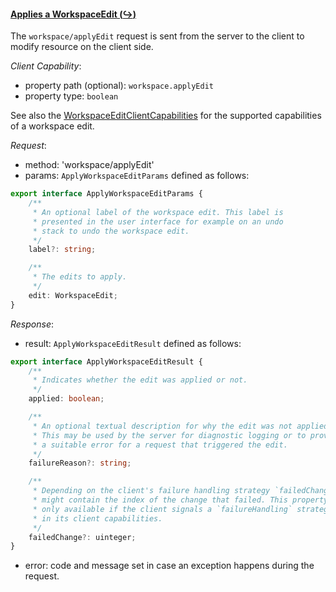 #### <a href="#workspace_applyEdit" name="workspace_applyEdit" class="anchor">Applies a WorkspaceEdit (:arrow_right_hook:)</a>

The `workspace/applyEdit` request is sent from the server to the client to modify resource on the client side.

_Client Capability_:
* property path (optional): `workspace.applyEdit`
* property type: `boolean`

See also the [WorkspaceEditClientCapabilities](#workspaceEditClientCapabilities) for the supported capabilities of a workspace edit.

_Request_:
* method: 'workspace/applyEdit'
* params: `ApplyWorkspaceEditParams` defined as follows:

<div class="anchorHolder"><a href="#applyWorkspaceEditParams" name="applyWorkspaceEditParams" class="linkableAnchor"></a></div>

```typescript
export interface ApplyWorkspaceEditParams {
	/**
	 * An optional label of the workspace edit. This label is
	 * presented in the user interface for example on an undo
	 * stack to undo the workspace edit.
	 */
	label?: string;

	/**
	 * The edits to apply.
	 */
	edit: WorkspaceEdit;
}
```

_Response_:
* result: `ApplyWorkspaceEditResult` defined as follows:

<div class="anchorHolder"><a href="#applyWorkspaceEditResult" name="applyWorkspaceEditResult" class="linkableAnchor"></a></div>

```typescript
export interface ApplyWorkspaceEditResult {
	/**
	 * Indicates whether the edit was applied or not.
	 */
	applied: boolean;

	/**
	 * An optional textual description for why the edit was not applied.
	 * This may be used by the server for diagnostic logging or to provide
	 * a suitable error for a request that triggered the edit.
	 */
	failureReason?: string;

	/**
	 * Depending on the client's failure handling strategy `failedChange`
	 * might contain the index of the change that failed. This property is
	 * only available if the client signals a `failureHandling` strategy
	 * in its client capabilities.
	 */
	failedChange?: uinteger;
}
```
* error: code and message set in case an exception happens during the request.
